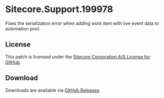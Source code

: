 # Sitecore.Support.199978
Fixes the serialization error when adding work item with live event data to automation pool.

## License  
This patch is licensed under the [Sitecore Corporation A/S License for GitHub](https://github.com/sitecoresupport/Sitecore.Support.199978/blob/master/LICENSE).  

## Download  
Downloads are available via [GitHub Releases](https://github.com/sitecoresupport/Sitecore.Support.199978/releases).  
